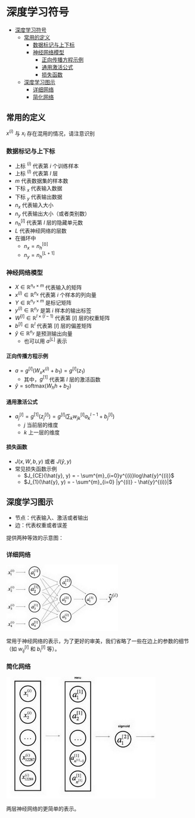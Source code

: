 # 深度学习符号

- [深度学习符号](#深度学习符号)
  - [常用的定义](#常用的定义)
    - [数据标记与上下标](#数据标记与上下标)
    - [神经网络模型](#神经网络模型)
      - [正向传播方程示例](#正向传播方程示例)
      - [通用激活公式](#通用激活公式)
      - [损失函数](#损失函数)
  - [深度学习图示](#深度学习图示)
    - [详细网络](#详细网络)
    - [简化网络](#简化网络)

## 常用的定义

$x^{(i)}$ 与 $x_i$ 存在混用的情况，请注意识别

### 数据标记与上下标

- 上标 $^{(i)}$ 代表第 $i$ 个训练样本
- 上标 $^{(l)}$ 代表第 $l$ 层
- $m$ 代表数据集的样本数
- 下标 $_x$ 代表输入数据
- 下标 $_y$ 代表输出数据
- $n_x$ 代表输入大小
- $n_y$ 代表输出大小（或者类别数）
- $n^{[l]}_h$ 代表第 $l$ 层的隐藏单元数
- $L$ 代表神经网络的层数
- 在循环中
  - $n_x = n^{[0]}_h$
  - $n_y = n^{[L + 1]}_h$

### 神经网络模型

- $X \in \mathbb{R}^{n_x \times m}$ 代表输入的矩阵
- $x^{(i)} \in \mathbb{R}^{n_x}$ 代表第 $i$ 个样本的列向量
- $Y \in \mathbb{R}^{n_y \times m}$ 是标记矩阵
- $y^{(i)} \in \mathbb{R}^{n_y}$ 是第 $i$ 样本的输出标签
- $W^{[l]} \in \mathbb{R}^{l \times (l - 1)}$ 代表第 $[l]$ 层的权重矩阵
- $b^{[l]} \in \mathbb{R}^{l}$ 代表第 $[l]$ 层的偏差矩阵
- $\hat{y} \in \mathbb{R}^{n_y}$ 是预测输出向量
  - 也可以用 $a^{[L]}$ 表示

#### 正向传播方程示例

- $a = g^{[l]}(W_{x}x^{(i)}+b_{1}) = g^{[l]}(z_{1})$
  - 其中，$g^{[1]}$ 代表第 $l$ 层的激活函数
- $\hat{y} = \text{softmax}(W_{h}h + b_{2})$

#### 通用激活公式

- $a^{[l]}_{j} = g^{[1]}(z^{[l]}_j) = g^{[l]}(\sum_{k}w^{[l]}_{jk}a^{l-1}_{k}+b^{[l]}_j)$
  - $j$ 当前层的维度
  - $k$ 上一层的维度

#### 损失函数

- $J(x, W, b, y)$ 或者 $J(\hat{y}, y)$
- 常见损失函数示例
  - $J_{CE}(\hat{y}, y) = - \sum^{m}_{i=0}y^{(i)}log\hat{y}^{(i)}$
  - $J_{1}(\hat{y}, y) = - \sum^{m}_{i=0} |y^{(i)} - \hat{y}^{(i)}|$

## 深度学习图示

- 节点：代表输入、激活或者输出
- 边：代表权重或者误差

提供两种等效的示意图：

### 详细网络

![](./image/1.jpg)

常用于神经网络的表示，为了更好的审美，我们省略了一些在边上的参数的细节（如 $w^{[l]}_{ij}$ 和 $b^{[l]}_i$ 等）。

### 简化网络

![](./image/2.jpg)

两层神经网络的更简单的表示。
